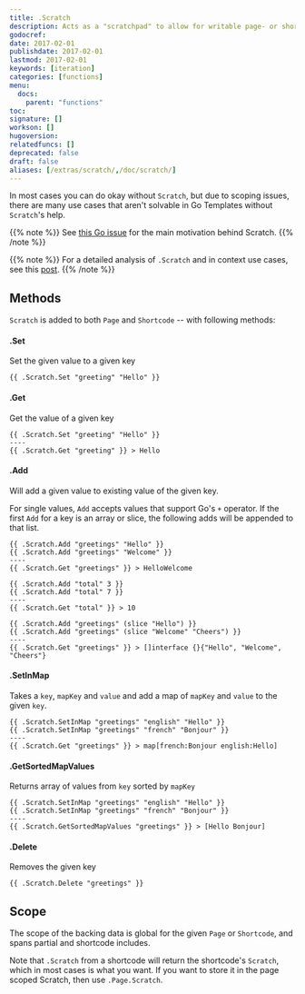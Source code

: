 ```yaml
---
title: .Scratch
description: Acts as a "scratchpad" to allow for writable page- or shortcode-scoped variables.
godocref:
date: 2017-02-01
publishdate: 2017-02-01
lastmod: 2017-02-01
keywords: [iteration]
categories: [functions]
menu:
  docs:
    parent: "functions"
toc:
signature: []
workson: []
hugoversion:
relatedfuncs: []
deprecated: false
draft: false
aliases: [/extras/scratch/,/doc/scratch/]
---
```


In most cases you can do okay without `Scratch`, but due to scoping issues, there are many use cases that aren't solvable in Go Templates without `Scratch`'s help.

{{% note %}}
See [this Go issue](https://github.com/golang/go/issues/10608) for the main motivation behind Scratch.
{{% /note %}}

{{% note %}}
For a detailed analysis of `.Scratch` and in context use cases, see this [post](https://regisphilibert.com/blog/2017/04/hugo-scratch-explained-variable/).
{{% /note %}}

## Methods

`Scratch` is added to both `Page` and `Shortcode` -- with following methods:

#### .Set
Set the given value to a given key

```go-html-template
{{ .Scratch.Set "greeting" "Hello" }}
```
#### .Get
Get the value of a given key

```go-html-template
{{ .Scratch.Set "greeting" "Hello" }}
----
{{ .Scratch.Get "greeting" }} > Hello
```

#### .Add
Will add a given value to existing value of the given key. 

For single values, `Add` accepts values that support Go's `+` operator. If the first `Add` for a key is an array or slice, the following adds will be appended to that list.

```go-html-template
{{ .Scratch.Add "greetings" "Hello" }}
{{ .Scratch.Add "greetings" "Welcome" }}
----
{{ .Scratch.Get "greetings" }} > HelloWelcome
```

```go-html-template
{{ .Scratch.Add "total" 3 }}
{{ .Scratch.Add "total" 7 }}
----
{{ .Scratch.Get "total" }} > 10
```


```go-html-template
{{ .Scratch.Add "greetings" (slice "Hello") }}
{{ .Scratch.Add "greetings" (slice "Welcome" "Cheers") }}
----
{{ .Scratch.Get "greetings" }} > []interface {}{"Hello", "Welcome", "Cheers"}
```

#### .SetInMap
Takes a `key`, `mapKey` and `value` and add a map of `mapKey` and `value` to the given `key`.

```go-html-template
{{ .Scratch.SetInMap "greetings" "english" "Hello" }}
{{ .Scratch.SetInMap "greetings" "french" "Bonjour" }}
----
{{ .Scratch.Get "greetings" }} > map[french:Bonjour english:Hello]
```

#### .GetSortedMapValues
Returns array of values from `key` sorted by `mapKey`

```go-html-template
{{ .Scratch.SetInMap "greetings" "english" "Hello" }}
{{ .Scratch.SetInMap "greetings" "french" "Bonjour" }}
----
{{ .Scratch.GetSortedMapValues "greetings" }} > [Hello Bonjour]
```
#### .Delete
Removes the given key

```go-html-template
{{ .Scratch.Delete "greetings" }}
```

## Scope
The scope of the backing data is global for the given `Page` or `Shortcode`, and spans partial and shortcode includes.

Note that `.Scratch` from a shortcode will return the shortcode's `Scratch`, which in most cases is what you want. If you want to store it in the page scoped Scratch, then use `.Page.Scratch`.




[pagevars]: /variables/page/
